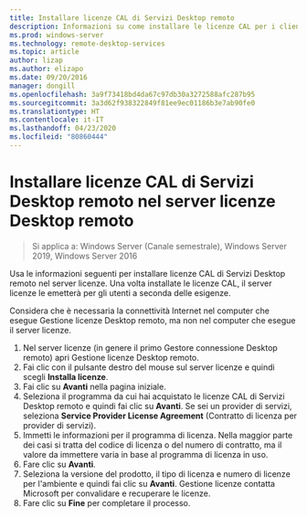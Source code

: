 ```yaml
---
title: Installare licenze CAL di Servizi Desktop remoto
description: Informazioni su come installare le licenze CAL per i client Desktop remoto.
ms.prod: windows-server
ms.technology: remote-desktop-services
ms.topic: article
author: lizap
ms.author: elizapo
ms.date: 09/20/2016
manager: dongill
ms.openlocfilehash: 3a9f73418bd4da67c97db30a3272588afc287b95
ms.sourcegitcommit: 3a3d62f938322849f81ee9ec01186b3e7ab90fe0
ms.translationtype: HT
ms.contentlocale: it-IT
ms.lasthandoff: 04/23/2020
ms.locfileid: "80860444"
---
```

# <a name="install-rds-client-access-licenses-on-the-remote-desktop-license-server"></a>Installare licenze CAL di Servizi Desktop remoto nel server licenze Desktop remoto

>Si applica a: Windows Server (Canale semestrale), Windows Server 2019, Windows Server 2016

Usa le informazioni seguenti per installare licenze CAL di Servizi Desktop remoto nel server licenze. Una volta installate le licenze CAL, il server licenze le emetterà per gli utenti a seconda delle esigenze.

Considera che è necessaria la connettività Internet nel computer che esegue Gestione licenze Desktop remoto, ma non nel computer che esegue il server licenze.

1. Nel server licenze (in genere il primo Gestore connessione Desktop remoto) apri Gestione licenze Desktop remoto.
2. Fai clic con il pulsante destro del mouse sul server licenze e quindi scegli **Installa licenze**.
3. Fai clic su **Avanti** nella pagina iniziale.
4. Seleziona il programma da cui hai acquistato le licenze CAL di Servizi Desktop remoto e quindi fai clic su **Avanti**. Se sei un provider di servizi, seleziona **Service Provider License Agreement** (Contratto di licenza per provider di servizi).
5. Immetti le informazioni per il programma di licenza. Nella maggior parte dei casi si tratta del codice di licenza o del numero di contratto, ma il valore da immettere varia in base al programma di licenza in uso.
6. Fare clic su **Avanti**.
7. Seleziona la versione del prodotto, il tipo di licenza e numero di licenze per l'ambiente e quindi fai clic su **Avanti**. Gestione licenze contatta Microsoft per convalidare e recuperare le licenze.
8.  Fare clic su **Fine** per completare il processo.